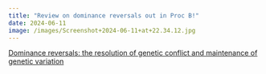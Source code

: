 ```yaml
---
title: "Review on dominance reversals out in Proc B!"
date: 2024-06-11
image: /images/Screenshot+2024-06-11+at+22.34.12.jpg
---
```


[Dominance reversals: the resolution of genetic conflict and maintenance of genetic variation](https://royalsocietypublishing.org/doi/full/10.1098/rspb.2023.2816)
